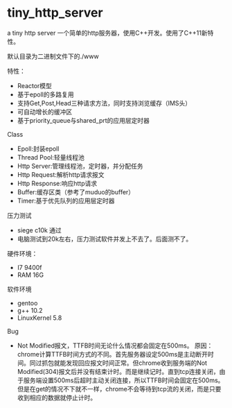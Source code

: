 
# tiny_http_server
a tiny http server
一个简单的http服务器，使用C++开发。使用了C++11新特性。

默认目录为二进制文件下的./www

特性：
 - Reactor模型
 - 基于epoll的多路复用
 - 支持Get,Post,Head三种请求方法，同时支持浏览缓存（IMS头）
 - 可自动增长的缓冲区
 - 基于priority_queue与shared_prt的应用层定时器


Class
- Epoll:封装epoll
- Thread Pool:轻量线程池
- Http Server:管理线程池，定时器，并分配任务
- Http Request:解析http请求报文
- Http Response:响应http请求
- Buffer:缓存区类（参考了muduo的buffer）
- Timer:基于优先队列的应用层定时器

压力测试
- siege c10k 通过
- 电脑测试到20k左右，压力测试软件并发上不去了。后面测不了。

硬件环境：
- I7 9400f
- RAM 16G

软件环境
- gentoo
- g++ 10.2
- LinuxKernel 5.8

Bug
- Not Modified报文，TTFB时间无论什么情况都会固定在500ms。
原因：chrome计算TTFB时间方式的不同。首先服务器设定500ms是主动断开时间。同过抓包就能发现回应报文时间正常。但chrome收到服务端的Not Modified(304)报文后并没有结束计时。而是继续记时。直到tcp连接关闭，由于服务端设置500ms后超时主动关闭连接，所以TTFB时间会固定在500ms。但是在get的情况不下就不一样，chrome不会等待到tcp流的关闭，而是只要收到相应的数据就停止计时。